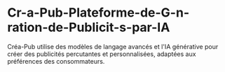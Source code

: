 # Cr-a-Pub-Plateforme-de-G-n-ration-de-Publicit-s-par-IA
Créa-Pub utilise des modèles de langage avancés et l'IA générative pour créer des publicités percutantes et personnalisées, adaptées aux préférences des consommateurs.
